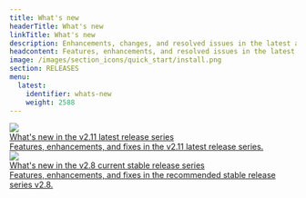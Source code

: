 ```yaml
---
title: What's new
headerTitle: What's new
linkTitle: What's new
description: Enhancements, changes, and resolved issues in the latest and stable release series.
headcontent: Features, enhancements, and resolved issues in the latest and stable release series.
image: /images/section_icons/quick_start/install.png
section: RELEASES
menu:
  latest:
    identifier: whats-new
    weight: 2588
---
```


<div>

  <div class="col-12 col-md-6 col-lg-12">
      <a class="section-link icon-offset" href="latest-release/">
          <div class="head">
              <img class="icon" src="/images/section_icons/quick_start/install.png" aria-hidden="true" />
              <div class="title">What's new in the v2.11 latest release series</div>
          </div>
          <div class="body">
              Features, enhancements, and fixes in the v2.11 latest release series.
          </div>
      </a>
  </div>

  <div class="col-12 col-md-6 col-lg-12">
      <a class="section-link icon-offset" href="stable-release/">
          <div class="head">
              <img class="icon" src="/images/section_icons/quick_start/install.png" aria-hidden="true" />
              <div class="title">What's new in the v2.8 current stable release series</div>
          </div>
          <div class="body">
              Features, enhancements, and fixes in the recommended stable release series v2.8.
          </div>
      </a>
  </div>

</div>
